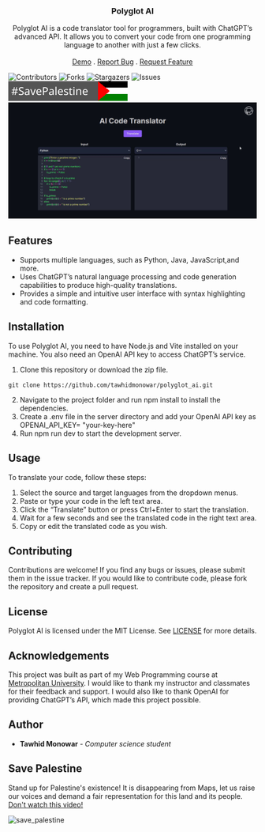 <p align="center">
  <h3 align="center">Polyglot AI</h3>
  <p align="center">
  Polyglot AI is a code translator tool for programmers, built with ChatGPT’s advanced API. It allows you to convert your code from one programming language to another with just a few clicks.
    <br/>
    <br/>
    <a href="#">Demo</a>
    .
    <a href="https://github.com/tawhidmonowar/polyglot_ai/issues">Report Bug</a>
    .
    <a href="https://github.com/tawhidmonowar/polyglot_ai/issues">Request Feature</a>
  </p>
</p>

![Contributors](https://img.shields.io/github/contributors/tawhidmonowar/polyglot_ai?color=dark-green) ![Forks](https://img.shields.io/github/forks/tawhidmonowar/polyglot_ai?style=social) ![Stargazers](https://img.shields.io/github/stars/tawhidmonowar/polyglot_ai?style=social) ![Issues](https://img.shields.io/github/issues/tawhidmonowar/polyglot_ai) ![Free Palestine](./client/public/FreePalestine.svg)
![screenshot_profile](./client/public/polyglot-ai.gif)

## Features
- Supports multiple languages, such as Python, Java, JavaScript,and more.
- Uses ChatGPT’s natural language processing and code generation capabilities to produce high-quality translations.
- Provides a simple and intuitive user interface with syntax highlighting and code formatting.

## Installation
To use Polyglot AI, you need to have Node.js and Vite installed on your machine. You also need an OpenAI API key to access ChatGPT’s service.

1. Clone this repository or download the zip file.
```
git clone https://github.com/tawhidmonowar/polyglot_ai.git
```
2. Navigate to the project folder and run npm install to install the dependencies.
3. Create a .env file in the server directory and add your OpenAI API key as OPENAI_API_KEY= "your-key-here"
4. Run npm run dev to start the development server.

## Usage
To translate your code, follow these steps:

1. Select the source and target languages from the dropdown menus.
2. Paste or type your code in the left text area.
3. Click the “Translate” button or press Ctrl+Enter to start the translation.
4. Wait for a few seconds and see the translated code in the right text area.
5. Copy or edit the translated code as you wish.

## Contributing
Contributions are welcome! If you find any bugs or issues, please submit them in the issue tracker. If you would like to contribute code, please fork the repository and create a pull request.

## License
Polyglot AI is licensed under the MIT License. See [LICENSE](https://github.com/tawhidmonowar/polyglot_ai/blob/main/LICENSE) for more details.

## Acknowledgements
This project was built as part of my Web Programming course at [Metropolitan University](https://metrouni.edu.bd/). I would like to thank my instructor and classmates for their feedback and support. I would also like to thank OpenAI for providing ChatGPT’s API, which made this project possible.

## Author
* **Tawhid Monowar** - *Computer science student*

## Save Palestine
Stand up for Palestine's existence! It is disappearing from Maps, let us raise our voices and demand a fair representation for this land and its people.
[Don't watch this video!](https://youtu.be/O5fbyEV36pU)

<img src="./screenshot/save_palestine.jpeg" width="600" alt="save_palestine">
